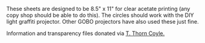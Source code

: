 These sheets are designed to be 8.5" x 11" for clear acetate printing (any copy shop should be able to do this). The circles should work with the DIY light graffiti projector. Other GOBO projectors have also used these just fine.

Information and transparency files donated via [T. Thorn Coyle.](https://www.thorncoyle.com/) 